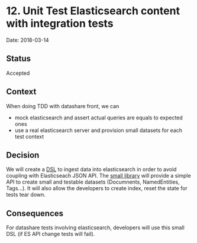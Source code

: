 # 12. Unit Test Elasticsearch content with integration tests

Date: 2018-03-14

## Status

Accepted

## Context

When doing TDD with datashare front, we can
* mock elasticsearch and assert actual queries are equals to expected ones
* use a real elasticsearch server and provision small datasets for each test context

## Decision

We will create a [DSL](https://www.jetbrains.com/mps/concepts/domain-specific-languages/) to ingest data into elasticsearch in order to avoid coupling with Elasticseach JSON API.
The [small library](https://github.com/ICIJ/datashare-client/commits/2e3c43284b96e8eee5295842387b451aeee8346d/tests/unit/es_utils.js) will provide a simple API to create small and testable datasets (Documnents, NamedEntities, Tags...).
It will also allow the developers to create index, reset the state for tests tear down.

## Consequences

For datashare tests involving elasticsearch, developers will use this small DSL (if ES API change tests will fail).